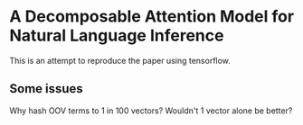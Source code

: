 # A Decomposable Attention Model for Natural Language Inference
This is an attempt to reproduce the paper using tensorflow.

## Some issues
Why hash OOV terms to 1 in 100 vectors? Wouldn't 1 vector alone be better?
